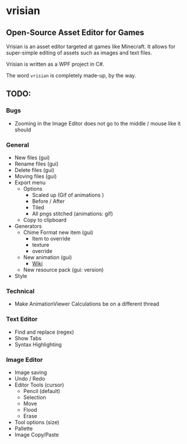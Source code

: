 # vrisian
## Open-Source Asset Editor for Games
Vrisian is an asset editor targeted at games like Minecraft. It allows for super-simple editing of assets such as images and text files.

Vrisian is written as a WPF project in C#.

The word `vrisian` is completely made-up, by the way.

## TODO:

### Bugs
 - Zooming in the Image Editor does not go to the middle / mouse like it should

### General
 - New files (gui)
 - Rename files (gui)
 - Delete files (gui)
 - Moving files (gui)
 - Export menu
   - Options
     - Scaled up (Gif of animations )
     - Before / After
     - Tiled
     - All pngs stitched (animations: gif)
   - Copy to clipboard
 - Generators
   - Chime Format new item (gui)
     - Item to override
     - texture
     - override
   - New animation (gui)
     - [Wiki](https://minecraft.fandom.com/wiki/Resource_Pack#Animation)
   - New resource pack (gui: version)
 - Style 

### Technical
 - Make AnimationViewer Calculations be on a different thread

### Text Editor
 - Find and replace (regex)
 - Show Tabs
 - Syntax Highlighting

### Image Editor
 - Image saving
 - Undo / Redo
 - Editor Tools (cursor)
   - Pencil (default)
   - Selection
   - Move
   - Flood
   - Erase
 - Tool options (size)
 - Pallette
 - Image Copy/Paste

